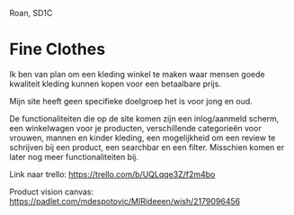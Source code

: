 Roan, SD1C

# Fine Clothes

Ik ben van plan om een kleding winkel te maken waar mensen goede kwaliteit kleding kunnen kopen voor een betaalbare prijs. 

Mijn site heeft geen specifieke doelgroep het is voor jong en oud. 

De functionaliteiten die op de site komen zijn een inlog/aanmeld scherm, een winkelwagen voor je producten, verschillende categorieën voor vrouwen, mannen en kinder kleding, een mogelijkheid om een review te schrijven bij een product, een searchbar en een filter. Misschien komen er later nog meer functionaliteiten bij.

Link naar trello:
https://trello.com/b/UQLqqe3Z/f2m4bo

Product vision canvas:
https://padlet.com/mdespotovic/MIRideeen/wish/2179096456

